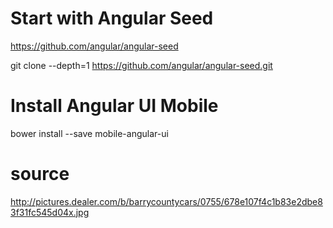 # Start with Angular Seed
https://github.com/angular/angular-seed

git clone --depth=1 https://github.com/angular/angular-seed.git <your-project-name>

# Install Angular UI Mobile
bower install --save mobile-angular-ui

# source
http://pictures.dealer.com/b/barrycountycars/0755/678e107f4c1b83e2dbe83f31fc545d04x.jpg